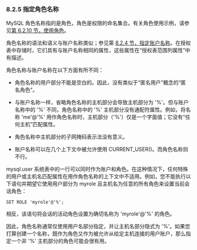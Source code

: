 ### 8.2.5 指定角色名称

MySQL 角色名称指的是角色，角色是权限的命名集合。有关角色使用示例，请参见[第 6.2.10 节，使用角色](./08.02.10.使用角色.md)。

角色名称的语法和语义与账户名称类似；参见第 [8.2.4 节，指定账户名称](./02.02.04.指定账户名称.md)。在授权表中存储时，它们具有与账户名称相同的属性，这些属性在“授权表范围列属性”中有描述。

角色名称与账户名称在以下方面有所不同：

- 角色名称的用户部分不能是空白的。因此，没有类似于“匿名用户”概念的“匿名角色”。

- 与账户名称一样，省略角色名称的主机部分会导致主机部分为 '%'。但与账户名称中的 '%' 不同，角色名称中的 '%' 主机部分没有通配符属性。例如，将名称 'me'@'%' 用作角色名称时，主机部分（'%'）仅是一个字面值；它没有“任何主机”匹配属性。

- 角色名称中主机部分的子网掩码表示法没有意义。
- 账户名称可以在几个上下文中被允许使用 CURRENT_USER()。而角色名称则不行。

mysql.user 系统表中的一行可以同时作为账户和角色。在这种情况下，任何特殊的用户或主机名匹配属性在用作角色名称的上下文中不适用。例如，您不能执行以下语句并期望它使用用户部分为 myrole 且主机名为任意的所有角色来设置当前会话角色：

```
SET ROLE 'myrole'@'%';
```

相反，该语句将会话的活动角色设置为确切名称为 'myrole'@'%' 的角色。

因此，角色名称通常仅使用用户名部分指定，并让主机名部分隐式为 '%'。如果您打算创建一个名称，既作为角色又作为被允许从给定主机连接的用户账户，那么指定一个非 '%' 主机部分的角色可能会很有用。